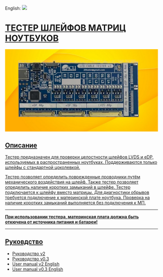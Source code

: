 ﻿<div align="left">
 English: <a title="English" href="README.md"><img src="https://upload.wikimedia.org/wikipedia/commons/a/ae/Flag_of_the_United_Kingdom.svg" height="16px"/>
</div>

# ТЕСТЕР ШЛЕЙФОВ МАТРИЦ НОУТБУКОВ  
![Tester20](./images/lcd20.png)
## Описание
Тестер предназначен для проверки целостности шлейфов LVDS и eDP, используемых в распространенных ноутбуках. Поддерживаются только шлейфы с стандартной цоколевкой.

Тестер позволяет определить поврежденные проводники путём механического воздействия на шлейф.
Также тестер позволяет определить наличие коротких замыканий в шлейфе.
Тестер подключается к шлейфу вместо матрицы.
Для диагностики обрывов требуется подключение к материнской плате ноутбука. 
Проверка на наличие коротких замыканий выполняется без подключения к МП.
___
__При использовании тестера, материнская плата должна быть откючена от источника питания и батареи!__
___

## Руковдство
- [Руководство v2](./docs/LCD_CABLE_TESTER_V20_RU.pdf)  
- [Руководство v0.3](./docs/LCD_CABLE_TESTER_V03_RU.pdf)
- [User manual  v2 English](./docs/LCD_CABLE_TESTER_V20_EN.pdf)  
- [User manual  v0.3 English](./docs/LCD_CABLE_TESTER_V03_EN.pdf)  
